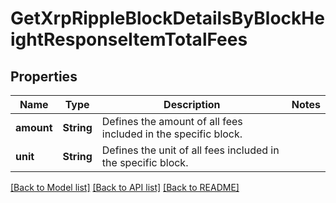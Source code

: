 # GetXrpRippleBlockDetailsByBlockHeightResponseItemTotalFees

## Properties

Name | Type | Description | Notes
------------ | ------------- | ------------- | -------------
**amount** | **String** | Defines the amount of all fees included in the specific block. | 
**unit** | **String** | Defines the unit of all fees included in the specific block. | 

[[Back to Model list]](../README.md#documentation-for-models) [[Back to API list]](../README.md#documentation-for-api-endpoints) [[Back to README]](../README.md)


